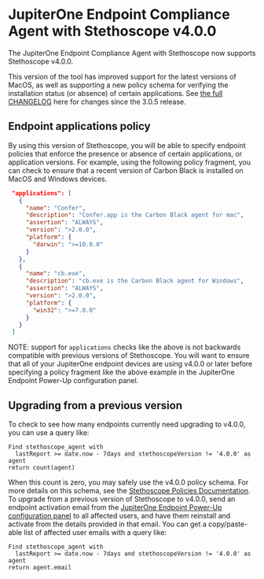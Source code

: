 # JupiterOne Endpoint Compliance Agent with Stethoscope v4.0.0

The JupiterOne Endpoint Compliance Agent with Stethoscope now supports Stethoscope v4.0.0.

This version of the tool has improved support for the latest versions of MacOS, as well as supporting a new policy schema for verifying the installation status (or absence) of certain applications. See [the full CHANGELOG](https://github.com/Netflix-Skunkworks/stethoscope-app/blob/master/CHANGELOG.md) here for changes since the 3.0.5 release.

## Endpoint applications policy

By using this version of Stethoscope, you will be able to specify endpoint policies that enforce the presence or absence of certain applications, or application versions. For example, using the following policy fragment, you can check to ensure that a recent version of Carbon Black is installed on MacOS and
Windows devices.

```json
 "applications": [
   {
     "name": "Confer",
     "description": "Confer.app is the Carbon Black agent for mac",
     "assertion": "ALWAYS",
     "version": ">2.0.0",
     "platform": {
       "darwin": ">=10.0.0"
     }
   },
   {
     "name": "cb.exe",
     "description": "cb.exe is the Carbon Black agent for Windows",
     "assertion": "ALWAYS",
     "version": ">2.0.0",
     "platform": {
       "win32": ">=7.0.0"
     }
   }
 ]
```

NOTE: support for `applications` checks like the above is not backwards compatible with previous versions of Stethoscope. You will want to ensure that all of your JupiterOne endpoint devices are using v4.0.0 or later before specifying a policy fragment like the above example in the JupiterOne Endpoint Power-Up configuration panel.

## Upgrading from a previous version

To check to see how many endpoints currently need upgrading to v4.0.0, you can use a query like:

```j1ql
Find stethoscope_agent with
  lastReport >= date.now - 7days and stethoscopeVersion != '4.0.0' as agent
return count(agent)
```

When this count is zero, you may safely use the v4.0.0 policy schema. For more details on this schema, see the [Stethoscope Policies Documentation](https://github.com/Netflix-Skunkworks/stethoscope-app/blob/master/docs/POLICIES.md). To upgrade from a previous version of Stethoscope to v4.0.0, send an endpoint activation email from the [JupiterOne Endpoint Power-Up configuration panel](https://apps.us.jupiterone.io/powerups/endpoint-agent)
to all affected users, and have them reinstall and activate from the details provided in that email. You can get a copy/paste-able list of affected user emails with a query like:

```j1ql
Find stethoscope_agent with
  lastReport >= date.now - 7days and stethoscopeVersion != '4.0.0' as agent
return agent.email
```

